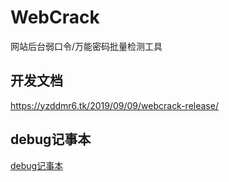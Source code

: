 # WebCrack
网站后台弱口令/万能密码批量检测工具

## 开发文档

https://yzddmr6.tk/2019/09/09/webcrack-release/


## debug记事本

[debug记事本](debug.md)


